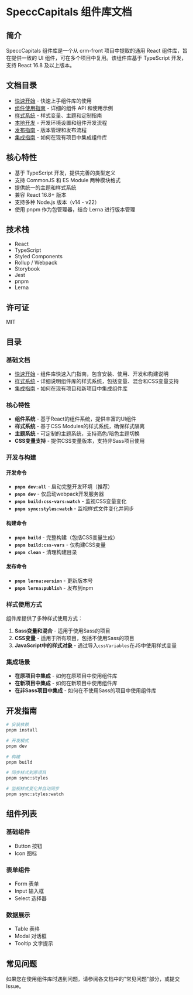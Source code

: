 # SpeccCapitals 组件库文档

## 简介

SpeccCapitals 组件库是一个从 crm-front 项目中提取的通用 React 组件库，旨在提供一致的 UI 组件，可在多个项目中复用。该组件库基于 TypeScript 开发，支持 React 16.8 及以上版本。

## 文档目录

- [快速开始](./quick-start.md) - 快速上手组件库的使用
- [组件使用指南](./component-usage.md) - 详细的组件 API 和使用示例
- [样式系统](./style-system.md) - 样式变量、主题和定制指南
- [本地开发](./local-development.md) - 开发环境设置和组件开发流程
- [发布指南](./publishing.md) - 版本管理和发布流程
- [集成指南](./integration-guide.md) - 如何在现有项目中集成组件库

## 核心特性

- 基于 TypeScript 开发，提供完善的类型定义
- 支持 CommonJS 和 ES Module 两种模块格式
- 提供统一的主题和样式系统
- 兼容 React 16.8+ 版本
- 支持多种 Node.js 版本（v14 - v22）
- 使用 pnpm 作为包管理器，结合 Lerna 进行版本管理

## 技术栈

- React
- TypeScript
- Styled Components
- Rollup / Webpack
- Storybook
- Jest
- pnpm
- Lerna

## 许可证

MIT

## 目录

### 基础文档

- [快速开始](./quick-start.md) - 组件库快速入门指南，包含安装、使用、开发和构建说明
- [样式系统](./styles.md) - 详细说明组件库的样式系统，包括变量、混合和CSS变量支持
- [集成指南](./integration-guide.md) - 如何在现有项目和新项目中集成组件库

### 核心特性

- **组件系统** - 基于React的组件系统，提供丰富的UI组件
- **样式系统** - 基于CSS Modules的样式系统，确保样式隔离
- **主题系统** - 可定制的主题系统，支持亮色/暗色主题切换
- **CSS变量支持** - 提供CSS变量版本，支持非Sass项目使用

### 开发与构建

#### 开发命令

- **`pnpm dev:all`** - 启动完整开发环境（推荐）
- **`pnpm dev`** - 仅启动webpack开发服务器
- **`pnpm build:css-vars:watch`** - 监视CSS变量变化
- **`pnpm sync:styles:watch`** - 监视样式文件变化并同步

#### 构建命令

- **`pnpm build`** - 完整构建（包括CSS变量生成）
- **`pnpm build:css-vars`** - 仅构建CSS变量
- **`pnpm clean`** - 清理构建目录

#### 发布命令

- **`pnpm lerna:version`** - 更新版本号
- **`pnpm lerna:publish`** - 发布到npm

### 样式使用方式

组件库提供了多种样式使用方式：

1. **Sass变量和混合** - 适用于使用Sass的项目
2. **CSS变量** - 适用于所有项目，包括不使用Sass的项目
3. **JavaScript中的样式对象** - 通过导入`cssVariables`在JS中使用样式变量

### 集成场景

- **在原项目中集成** - 如何在原项目中使用组件库
- **在新项目中集成** - 如何在新项目中使用组件库
- **在非Sass项目中集成** - 如何在不使用Sass的项目中使用组件库

## 开发指南

```bash
# 安装依赖
pnpm install

# 开发模式
pnpm dev

# 构建
pnpm build

# 同步样式到原项目
pnpm sync:styles

# 监视样式变化并自动同步
pnpm sync:styles:watch
```

## 组件列表

### 基础组件
- Button 按钮
- Icon 图标

### 表单组件
- Form 表单
- Input 输入框
- Select 选择器

### 数据展示
- Table 表格
- Modal 对话框
- Tooltip 文字提示

## 常见问题

如果您在使用组件库时遇到问题，请参阅各文档中的"常见问题"部分，或提交Issue。 